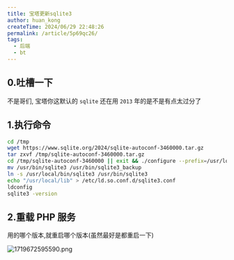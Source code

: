 ```yaml
---
title: 宝塔更新sqlite3
author: huan_kong
createTime: 2024/06/29 22:48:26
permalink: /article/5p69qc26/
tags:
  - 后端
  - bt
---
```


## 0.吐槽一下

不是哥们, 宝塔你这默认的 `sqlite` 还在用 `2013` 年的是不是有点太过分了

## 1.执行命令

```bash
cd /tmp
wget https://www.sqlite.org/2024/sqlite-autoconf-3460000.tar.gz
tar zxvf /tmp/sqlite-autoconf-3460000.tar.gz
cd /tmp/sqlite-autoconf-3460000 || exit && ./configure --prefix=/usr/local && make && make install
mv /usr/bin/sqlite3 /usr/bin/sqlite3_backup
ln -s /usr/local/bin/sqlite3 /usr/bin/sqlite3
echo "/usr/local/lib" > /etc/ld.so.conf.d/sqlite3.conf
ldconfig
sqlite3 -version
```

## 2.重载 PHP 服务

用的哪个版本,就重启哪个版本(虽然最好是都重启一下)

![1719672595590.png](https://img.huankong.top/i/2024/06/29/66801f1476a99.png)
